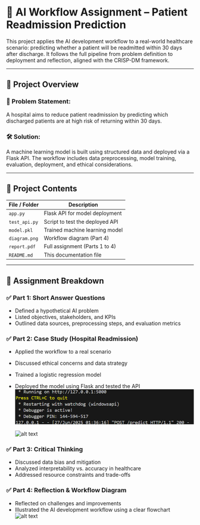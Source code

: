 # 🧠 AI Workflow Assignment – Patient Readmission Prediction

This project applies the AI development workflow to a real-world healthcare scenario: predicting whether a patient will be readmitted within 30 days after discharge. It follows the full pipeline from problem definition to deployment and reflection, aligned with the CRISP-DM framework.

---

## 📌 Project Overview

### 🎯 Problem Statement:
A hospital aims to reduce patient readmission by predicting which discharged patients are at high risk of returning within 30 days.

### 🛠 Solution:
A machine learning model is built using structured data and deployed via a Flask API. The workflow includes data preprocessing, model training, evaluation, deployment, and ethical considerations.

---

## 📂 Project Contents

| File / Folder       | Description                                       |
|---------------------|---------------------------------------------------|
| `app.py`            | Flask API for model deployment                    |
| `test_api.py`       | Script to test the deployed API                   |
| `model.pkl`         | Trained machine learning model                    |
| `diagram.png`       | Workflow diagram (Part 4)                         |
| `report.pdf`        | Full assignment (Parts 1 to 4)                    |
| `README.md`         | This documentation file                          |

---

## 📕 Assignment Breakdown

### ✅ Part 1: Short Answer Questions
- Defined a hypothetical AI problem
- Listed objectives, stakeholders, and KPIs
- Outlined data sources, preprocessing steps, and evaluation metrics

### ✅ Part 2: Case Study (Hospital Readmission)
- Applied the workflow to a real scenario
- Discussed ethical concerns and data strategy
- Trained a logistic regression model
- Deployed the model using Flask and tested the API
  ![alt text](screenshot1_flask_running-1.png)

  
   ![alt text](screenshot2_prediction_result-1-1.png)

### ✅ Part 3: Critical Thinking
- Discussed data bias and mitigation
- Analyzed interpretability vs. accuracy in healthcare
- Addressed resource constraints and trade-offs

### ✅ Part 4: Reflection & Workflow Diagram
- Reflected on challenges and improvements
- Illustrated the AI development workflow using a clear flowchart
![alt text](drawing-1.png)

